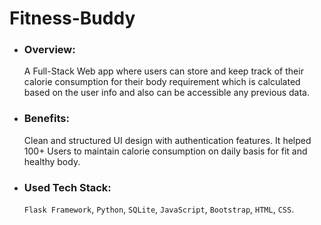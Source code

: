 # Fitness-Buddy

- ### Overview:

  A Full-Stack Web app where users can store and keep track of their calorie consumption for their body requirement which is calculated based on the user info and also can be accessible any previous data.

- ### Benefits:

  Clean and structured UI design with authentication features. It helped 100+ Users to maintain calorie consumption on daily basis for fit and healthy body.

- ### Used Tech Stack:
  `Flask Framework`, `Python`, `SQLite`, `JavaScript`, `Bootstrap`, `HTML`, `CSS`.
